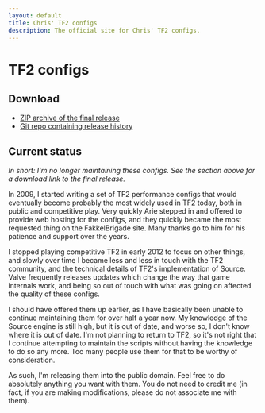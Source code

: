 ```yaml
---
layout: default
title: Chris' TF2 configs
description: The official site for Chris' TF2 configs.
---
```


# TF2 configs

## Download

- [ZIP archive of the final release][zip]
- [Git repo containing release history][github]

## Current status

*In short: I'm no longer maintaining these configs. See the section above for a
download link to the final release.*

In 2009, I started writing a set of TF2 performance configs that would
eventually become probably the most widely used in TF2 today, both in public
and competitive play. Very quickly Arie stepped in and offered to provide web
hosting for the configs, and they quickly became the most requested thing on
the FakkelBrigade site. Many thanks go to him for his patience and support over
the years.

I stopped playing competitive TF2 in early 2012 to focus on other things, and
slowly over time I became less and less in touch with the TF2 community, and
the technical details of TF2's implementation of Source. Valve frequently
releases updates which change the way that game internals work, and being so
out of touch with what was going on affected the quality of these configs.

I should have offered them up earlier, as I have basically been unable to
continue maintaining them for over half a year now. My knowledge of the Source
engine is still high, but it is out of date, and worse so, I don't know where
it is out of date. I'm not planning to return to TF2, so it's not right that I
continue attempting to maintain the scripts without having the knowledge to do
so any more. Too many people use them for that to be worthy of consideration.

As such, I'm releasing them into the public domain. Feel free to do
absolutely anything you want with them. You do not need to credit me (in fact,
if you are making modifications, please do not associate me with them).

[github]: https://github.com/tf2configs/tf2configs
[zip]: https://github.com/tf2configs/tf2configs/archive/2.016.zip

